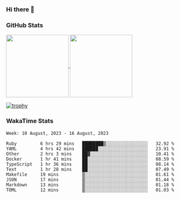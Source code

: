 ### Hi there 👋

### GitHub Stats

<a href="https://github.com/anuraghazra/github-readme-stats">
  <img align="center" height="170px" src="https://github-readme-stats.vercel.app/api/top-langs/?username=tksfjt1024&layout=compact&count_private=true&show_icons=true&show_icons=true&theme=graywhite" />
</a>
<a href="https://github.com/anuraghazra/github-readme-stats">
  <img align="center" height="170px" src="https://github-readme-stats.vercel.app/api?username=tksfjt1024&count_private=true&show_icons=true&show_icons=true&theme=graywhite" />
</a>

[![trophy](https://github-profile-trophy.vercel.app/?username=tksfjt1024)](https://github.com/ryo-ma/github-profile-trophy)

### WakaTime Stats

<!--START_SECTION:waka-->
```text
Week: 10 August, 2023 - 16 August, 2023

Ruby         6 hrs 29 mins   ████████▒░░░░░░░░░░░░░░░░   32.92 % 
YAML         4 hrs 42 mins   ██████░░░░░░░░░░░░░░░░░░░   23.91 % 
Other        2 hrs 3 mins    ██▓░░░░░░░░░░░░░░░░░░░░░░   10.41 % 
Docker       1 hr 41 mins    ██░░░░░░░░░░░░░░░░░░░░░░░   08.59 % 
TypeScript   1 hr 36 mins    ██░░░░░░░░░░░░░░░░░░░░░░░   08.14 % 
Text         1 hr 28 mins    ██░░░░░░░░░░░░░░░░░░░░░░░   07.49 % 
Makefile     19 mins         ▒░░░░░░░░░░░░░░░░░░░░░░░░   01.61 % 
JSON         17 mins         ▒░░░░░░░░░░░░░░░░░░░░░░░░   01.44 % 
Markdown     13 mins         ▒░░░░░░░░░░░░░░░░░░░░░░░░   01.18 % 
TOML         12 mins         ▒░░░░░░░░░░░░░░░░░░░░░░░░   01.03 % 
```
<!--END_SECTION:waka-->
